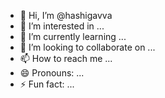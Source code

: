 - 👋 Hi, I’m @hashigavva
- 👀 I’m interested in ...
- 🌱 I’m currently learning ...
- 💞️ I’m looking to collaborate on ...
- 📫 How to reach me ...
- 😄 Pronouns: ...
- ⚡ Fun fact: ...

<!---
hashigavva/hashigavva is a ✨ special ✨ repository because its `README.md` (this file) appears on your GitHub profile.
You can click the Preview link to take a look at your changes.
--->
